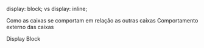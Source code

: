 display: block; vs display: inline;

Como as caixas se comportam em relação as outras caixas
Comportamento externo das caixas

Display Block
